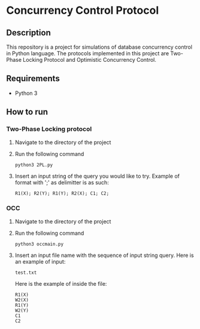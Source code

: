 # Concurrency Control Protocol

## Description

This repository is a project for simulations of database concurrency control in Python language. The protocols implemented in this project are Two-Phase Locking Protocol and Optimistic Concurrency Control.

## Requirements

- Python 3

## How to run

### Two-Phase Locking protocol

1. Navigate to the directory of the project
2. Run the following command

   ```
   python3 2PL.py
   ```

3. Insert an input string of the query you would like to try. Example of format with ';' as delimitter is as such:

   ```
   R1(X); R2(Y); R1(Y); R2(X); C1; C2;
   ```


### OCC
1. Navigate to the directory of the project
2. Run the following command

   ```
   python3 occmain.py
   ```
3. Insert an input file name with the sequence of input string query. Here is an example of input:
   ```
   test.txt
   ```

   Here is the example of inside the file:
   ```
   R1(X)
   W2(X)
   R1(Y)
   W2(Y)
   C1
   C2
   ```
